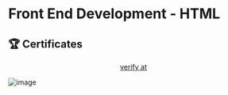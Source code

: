 # Front End Development - HTML




## 🏆 Certificates 

<p align="middle">
  <a href="https://www.mygreatlearning.com/certificate/MKWAPAQZ" target="_blank">
    verify at
  </a>

![image](https://github.com/user-attachments/assets/e17eaa9e-539d-4266-9f8e-5c65eee37748)


</p>
